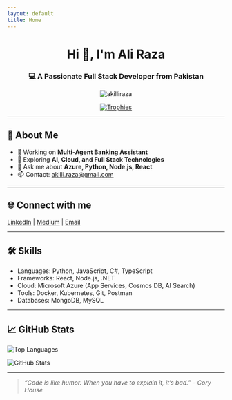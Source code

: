 ```yaml
---
layout: default
title: Home
---
```


<h1 align="center">Hi 👋, I'm Ali Raza</h1>
<h3 align="center">💻 A Passionate Full Stack Developer from Pakistan</h3>

<p align="center">
  <img src="https://komarev.com/ghpvc/?username=akilliraza&label=Profile%20views&color=0e75b6&style=flat" alt="akilliraza" />
</p>

<p align="center">
  <a href="https://github.com/ryo-ma/github-profile-trophy" target="_blank">
    <img src="https://github-profile-trophy.vercel.app/?username=akilliraza&theme=onedark&row=1&column=7" alt="Trophies" />
  </a>
</p>

<hr />

## 🚀 About Me

- 🔭 Working on **Multi-Agent Banking Assistant**
- 🌱 Exploring **AI, Cloud, and Full Stack Technologies**
- 💬 Ask me about **Azure, Python, Node.js, React**
- 📫 Contact: [akilli.raza@gmail.com](mailto:akilli.raza@gmail.com)

<hr />

## 🌐 Connect with me

[LinkedIn](https://www.linkedin.com/in/ali-raza-881494205/) |
[Medium](https://medium.com/@aliraza) |
[Email](mailto:akilli.raza@gmail.com)

<hr />

## 🛠️ Skills

- Languages: Python, JavaScript, C#, TypeScript
- Frameworks: React, Node.js, .NET
- Cloud: Microsoft Azure (App Services, Cosmos DB, AI Search)
- Tools: Docker, Kubernetes, Git, Postman
- Databases: MongoDB, MySQL

<hr />

## 📈 GitHub Stats

![Top Languages](https://github-readme-stats.vercel.app/api/top-langs/?username=akilliraza&layout=compact&theme=radical)

![GitHub Stats](https://github-readme-stats.vercel.app/api?username=akilliraza&show_icons=true&locale=en&theme=radical)

<hr />

> _“Code is like humor. When you have to explain it, it’s bad.” – Cory House_
